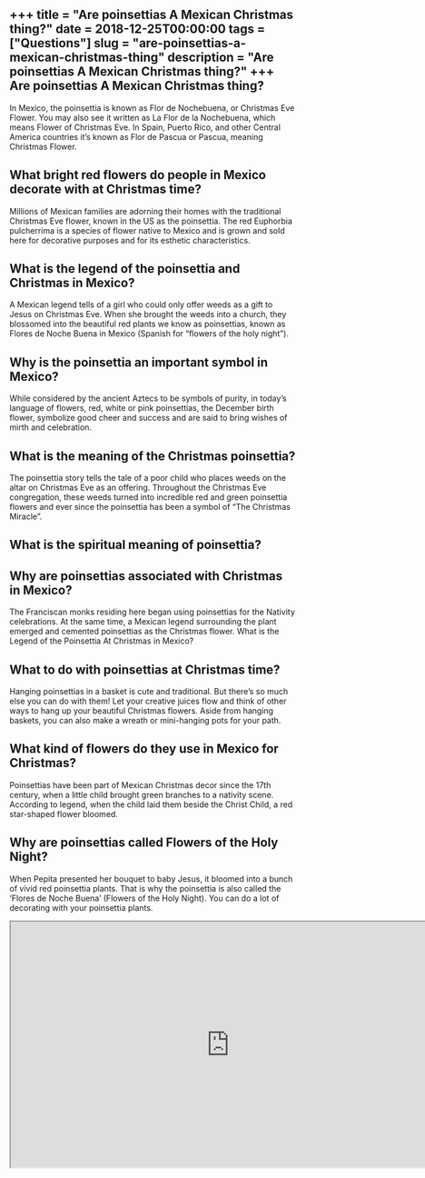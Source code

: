 +++
title = "Are poinsettias A Mexican Christmas thing?"
date = 2018-12-25T00:00:00
tags = ["Questions"]
slug = "are-poinsettias-a-mexican-christmas-thing"
description = "Are poinsettias A Mexican Christmas thing?"
+++
Are poinsettias A Mexican Christmas thing?
------------------------------------------

In Mexico, the poinsettia is known as Flor de Nochebuena, or Christmas Eve Flower. You may also see it written as La Flor de la Nochebuena, which means Flower of Christmas Eve. In Spain, Puerto Rico, and other Central America countries it’s known as Flor de Pascua or Pascua, meaning Christmas Flower.

What bright red flowers do people in Mexico decorate with at Christmas time?
----------------------------------------------------------------------------

Millions of Mexican families are adorning their homes with the traditional Christmas Eve flower, known in the US as the poinsettia. The red Euphorbia pulcherrima is a species of flower native to Mexico and is grown and sold here for decorative purposes and for its esthetic characteristics.

What is the legend of the poinsettia and Christmas in Mexico?
-------------------------------------------------------------

A Mexican legend tells of a girl who could only offer weeds as a gift to Jesus on Christmas Eve. When she brought the weeds into a church, they blossomed into the beautiful red plants we know as poinsettias, known as Flores de Noche Buena in Mexico (Spanish for “flowers of the holy night”).

Why is the poinsettia an important symbol in Mexico?
----------------------------------------------------

While considered by the ancient Aztecs to be symbols of purity, in today’s language of flowers, red, white or pink poinsettias, the December birth flower, symbolize good cheer and success and are said to bring wishes of mirth and celebration.

What is the meaning of the Christmas poinsettia?
------------------------------------------------

The poinsettia story tells the tale of a poor child who places weeds on the altar on Christmas Eve as an offering. Throughout the Christmas Eve congregation, these weeds turned into incredible red and green poinsettia flowers and ever since the poinsettia has been a symbol of “The Christmas Miracle”.

What is the spiritual meaning of poinsettia?
--------------------------------------------

Why are poinsettias associated with Christmas in Mexico?
--------------------------------------------------------

The Franciscan monks residing here began using poinsettias for the Nativity celebrations. At the same time, a Mexican legend surrounding the plant emerged and cemented poinsettias as the Christmas flower. What is the Legend of the Poinsettia At Christmas in Mexico?

What to do with poinsettias at Christmas time?
----------------------------------------------

Hanging poinsettias in a basket is cute and traditional. But there’s so much else you can do with them! Let your creative juices flow and think of other ways to hang up your beautiful Christmas flowers. Aside from hanging baskets, you can also make a wreath or mini-hanging pots for your path.

What kind of flowers do they use in Mexico for Christmas?
---------------------------------------------------------

Poinsettias have been part of Mexican Christmas decor since the 17th century, when a little child brought green branches to a nativity scene. According to legend, when the child laid them beside the Christ Child, a red star-shaped flower bloomed.

Why are poinsettias called Flowers of the Holy Night?
-----------------------------------------------------

When Pepita presented her bouquet to baby Jesus, it bloomed into a bunch of vivid red poinsettia plants. That is why the poinsettia is also called the ‘Flores de Noche Buena’ (Flowers of the Holy Night). You can do a lot of decorating with your poinsettia plants.

<iframe allow="accelerometer; autoplay; clipboard-write; encrypted-media; gyroscope; picture-in-picture" allowfullscreen="" class="__youtube_prefs__  epyt-is-override  no-lazyload" data-no-lazy="1" data-origheight="433" data-origwidth="770" data-skipgform_ajax_framebjll="" height="433" id="_ytid_13712" loading="lazy" src="https://www.youtube.com/embed/4ZI7IH9KTTc?enablejsapi=1&autoplay=0&cc_load_policy=0&cc_lang_pref=&iv_load_policy=1&loop=0&modestbranding=0&rel=1&fs=1&playsinline=0&autohide=2&theme=dark&color=red&controls=1&" title="YouTube player" width="770"></iframe>